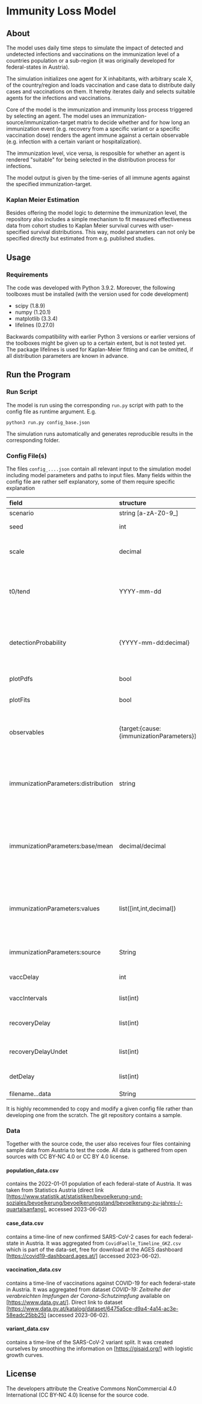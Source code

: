 # Immunity Loss Model
## About
The model uses daily time steps to simulate the impact of detected and undetected infections and vaccinations on the immunization level of a countries population or a sub-region (it was originally developed for federal-states in Austria).

The simulation initializes one agent for X inhabitants, with arbitrary scale X, of the country/region and loads vaccination and case data to distribute daily cases and vaccinations on them. It hereby iterates daily and selects suitable agents for the infections and vaccinations. 

Core of the model is the immunization and immunity loss process triggered by selecting an agent. The model uses an immunization-source/immunization-target matrix to decide whether and for how long an immunization event (e.g. recovery from a specific variant or a specific vaccination dose) renders the agent immune against a certain observable (e.g. infection with a certain variant or hospitalization).

The immunization level, vice versa, is resposible for whether an agent is rendered "suitable" for being selected in the distribution process for infections.

The model output is given by the time-series of all immune agents against the specified immunization-target.

### Kaplan Meier Estimation

Besides offering the model logic to determine the immunization level, the repository also includes a simple mechanism to fit measured effectiveness data from cohort studies to Kaplan Meier survival curves with user-specified survival distributions. This way, model parameters can not only be specified directly but estimated from e.g. published studies.

## Usage
### Requirements
The code was developed with Python 3.9.2. Moreover, the following toolboxes must be installed (with the version used for code development)

- scipy (1.8.9)
- numpy (1.20.1)
- matplotlib (3.3.4)
- lifelines (0.27.0)

Backwards compatibility with earlier Python 3 versions or earlier versions of the toolboxes might be given up to a certain extent, but is not tested yet. The package lifelines is used for Kaplan-Meier fitting and can be omitted, if all distribution parameters are known in advance.

## Run the Program
### Run Script
The model is run using the corresponding `run.py` script with path to the config file as runtime argument. E.g.
```
python3 run.py config_base.json
```
The simulation runs automatically and generates reproducible results in the corresponding folder.
### Config File(s)
The files `config_....json` contain all relevant input to the simulation model including model parameters and paths to input files. Many fields within the config file are rather self explanatory, some of them require specific explanation

| field | structure | interpretation |
| :--- | :--- | :------------ |
| scenario | string \[a-zA-Z0-9_\] | Identifyer for the scenario |
| seed | int | Seed for the pseudo-random-number-generator (Mersenne Twister) |
| scale | decimal | Fraction by which factor the real population is scaled in the model. We recommend to run the model with at least 50000 agents to get stable results |
| t0/tend | YYYY-mm-dd | Start and enddate of the simulation. Note, that it is crucial, that all relevant prior infections are included in the simulation timespan to get a complete picture. So we advise to always start the simulation with the very fist confirmed infection |
| detectionProbability | {YYYY-mm-dd:decimal} | Fraction, how many actual infections are detected by the national surveillance system. Necessary to compute undetected infections. Since the detection rate parameter strongly varies with the availability of tests and general awareness, we implemented it as a linear spline interpolant between the specified points here. |
| plotPdfs | bool | If true, all result images are also printed as vector graphics (PDF). Takes longer. |
| plotFits | bool | If true, a matrix image of the used/fitted distributions is generated. Takes quite some time to plot|
| observables | {target:{cause:{immunizationParameters}}} | Core parameters of the immunization model since they specify whether and for how long an immunization *cause* leads to immunity against a certain *target*. See below for different *immunizatioParameters* options.|
| immunizationParameters:distribution | string | Identifyer to specify the distribution chosen to sample immunity waning. Various ones are already preimplemented (e.g. "weibull","exponential","lognormal","uniform",...). Their parametrization is always given by one scale parameter, typically the mean. All other parameters are hard-coded in `loss_sampler.py`. See there for all options.
| immunizationParameters:base/mean | decimal/decimal | To parametrize the model directly, one needs to specify base and mean values of the immunization process. The base value between 0 and 1 defines, how likely an immunization event leads to immunity at all. The mean value corresponds to the scale parameter of the defined distribution. The higher, the longer immunization is given on average. |
| immunizationParameters:values | list(\[int,int,decimal\]) | To parametrize the model using published effectiveness data and the described Kaplan Meier fitter, one needs to omit the mean and base fields and specify the value field instead. Each specified triple \[a,b,c\] defines the measured effectiveness c against the required target within a to b days after the immunization event.|
| immunizationParameters:source | String | Free comment field without any particular role in the simulation to note the source of the data. It is printed as footnotes into the fit-plot if performed. |
| vaccDelay | int | Number of days after the vaccination after which we assume the maximum likeliness of immunization. |
| vaccIntervals | list(int) | Recommended interval between the doses. Used within the distribution process of doses. |
| recoveryDelay | list(int) | Time after which we assume that an infected person whose infection is getting detected recovers. The individual recovery time is drawn at random from this list.|
| recoveryDelayUndet | list(int) | Same as before for undetected cases. We usually assume much shorter recovery times due to mild symptomatic.|
| detDelay | list(int) | Time between a person's infection and detection. The individual delay is drawn at random from this list.|
| filename...data | String | Path to the specific file.|
It is highly recommended to copy and modify a given config file rather than developing one from the scratch. The git repository contains a sample.

### Data
Together with the source code, the user also receives four files containing sample data from Austria to test the code. All data is gathered from open sources with CC BY-NC 4.0 or CC BY 4.0 license.
#### population_data.csv
contains the 2022-01-01 population of each federal-state of Austria. It was taken from Statistics Austria (direct link [https://www.statistik.at/statistiken/bevoelkerung-und-soziales/bevoelkerung/bevoelkerungsstand/bevoelkerung-zu-jahres-/-quartalsanfang], accessed 2023-06-02)

#### case_data.csv
contains a time-line of new confirmed SARS-CoV-2 cases for each federal-state in Austria. It was aggregated from `CovidFaelle_Timeline_GKZ.csv` which is part of the data-set, free for download at the AGES dashboard [https://covid19-dashboard.ages.at/] (accessed 2023-06-02).

#### vaccination_data.csv
contains a time-line of vaccinations against COVID-19 for each federal-state in Austria. It was aggregated from dataset *COVID-19: Zeitreihe der verabreichten Impfungen der Corona-Schutzimpfung* available on [https://www.data.gv.at/]. Direct link to dataset [https://www.data.gv.at/katalog/dataset/6475a5ce-d9a4-4a14-ac3e-58eadc25bb25] (accessed 2023-06-02).

#### variant_data.csv
contains a time-line of the SARS-CoV-2 variant split. It was created ourselves by smoothing the information on  [https://gisaid.org/] with logistic growth curves.


## License
The developers attribute the Creative Commons NonCommercial 4.0 International (CC BY-NC 4.0) license for the source code.